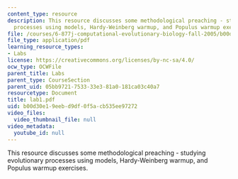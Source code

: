 ```yaml
---
content_type: resource
description: This resource discusses some methodological preaching - studying evolutionary
  processes using models, Hardy-Weinberg warmup, and Populus warmup exercises.
file: /courses/6-877j-computational-evolutionary-biology-fall-2005/b00d30e19eebd9df0f5acb535ee97272_lab1.pdf
file_type: application/pdf
learning_resource_types:
- Labs
license: https://creativecommons.org/licenses/by-nc-sa/4.0/
ocw_type: OCWFile
parent_title: Labs
parent_type: CourseSection
parent_uid: 05bb9721-7533-33e3-81a0-181ca03c40a7
resourcetype: Document
title: lab1.pdf
uid: b00d30e1-9eeb-d9df-0f5a-cb535ee97272
video_files:
  video_thumbnail_file: null
video_metadata:
  youtube_id: null
---
```

This resource discusses some methodological preaching - studying evolutionary processes using models, Hardy-Weinberg warmup, and Populus warmup exercises.